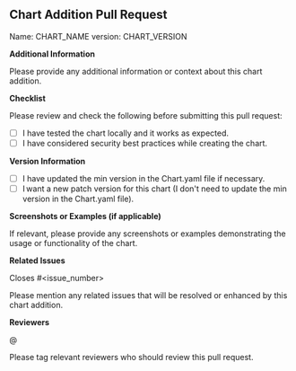 ## Chart Addition Pull Request

Name: CHART_NAME
version: CHART_VERSION

**Additional Information**

Please provide any additional information or context about this chart addition.

**Checklist**

Please review and check the following before submitting this pull request:

- [ ] I have tested the chart locally and it works as expected.
- [ ] I have considered security best practices while creating the chart.

**Version Information**

- [ ] I have updated the min version in the Chart.yaml file if necessary.
- [ ] I want a new patch version for this chart (I don't need to update the min version in the Chart.yaml file).

**Screenshots or Examples (if applicable)**

If relevant, please provide any screenshots or examples demonstrating the usage or functionality of the chart.

**Related Issues**

Closes #<issue_number>

Please mention any related issues that will be resolved or enhanced by this chart addition.

**Reviewers**

@<username>

Please tag relevant reviewers who should review this pull request.